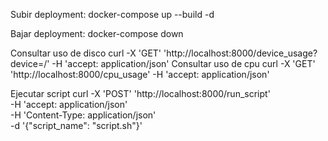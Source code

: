 Subir deployment:
docker-compose up --build -d

Bajar deployment:
docker-compose down

Consultar uso de disco
curl -X 'GET' 'http://localhost:8000/device_usage?device=/' -H 'accept: application/json'
Consultar uso de cpu
curl -X 'GET' 'http://localhost:8000/cpu_usage' -H 'accept: application/json'

Ejecutar script
curl -X 'POST' 'http://localhost:8000/run_script' \
-H 'accept: application/json' \
-H 'Content-Type: application/json' \
-d '{"script_name": "script.sh"}'
